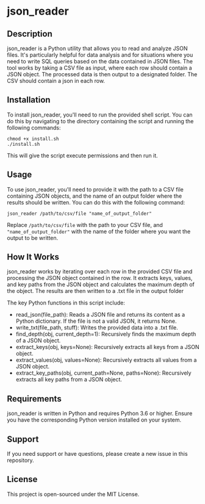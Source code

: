 # json_reader

## Description
json_reader is a Python utility that allows you to read and analyze JSON files. It's particularly helpful for data analysis and for situations where you need to write SQL queries based on the data contained in JSON files.
The tool works by taking a CSV file as input, where each row should contain a JSON object. The processed data is then output to a designated folder. The CSV should contain a json in each row.

## Installation
To install json_reader, you'll need to run the provided shell script. You can do this by navigating to the directory containing the script and running the following commands:
```
chmod +x install.sh 
./install.sh
```
This will give the script execute permissions and then run it.

## Usage
To use json_reader, you'll need to provide it with the path to a CSV file containing JSON objects, and the name of an output folder where the results should be written. You can do this with the following command:
```
json_reader /path/to/csv/file "name_of_output_folder"
```
Replace `/path/to/csv/file` with the path to your CSV file, and `"name_of_output_folder"` with the name of the folder where you want the output to be written.

## How It Works
json_reader works by iterating over each row in the provided CSV file and processing the JSON object contained in the row. It extracts keys, values, and key paths from the JSON object and calculates the maximum depth of the object. 
The results are then written to a .txt file in the output folder

The key Python functions in this script include:

- read_json(file_path): Reads a JSON file and returns its content as a Python dictionary. If the file is not a valid JSON, it returns None.
- write_txt(file_path, stuff): Writes the provided data into a .txt file.
- find_depth(obj, current_depth=1): Recursively finds the maximum depth of a JSON object.
- extract_keys(obj, keys=None): Recursively extracts all keys from a JSON object.
- extract_values(obj, values=None): Recursively extracts all values from a JSON object.
- extract_key_paths(obj, current_path=None, paths=None): Recursively extracts all key paths from a JSON object.

## Requirements
json_reader is written in Python and requires Python 3.6 or higher. Ensure you have the corresponding Python version installed on your system.

## Support
If you need support or have questions, please create a new issue in this repository.

## License
This project is open-sourced under the MIT License.

